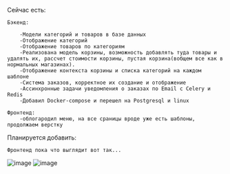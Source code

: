 Сейчас есть:

	Бэкенд:
	
		-Модели категорий и товаров в базе данных
		-Отображение категорий
		-Отображение товаров по категориям
		-Реализована модель корзины, возможность добавлять туда товары и удалять их, рассчет стоимости корзины, пустая корзина(вобщем все как в нормальных магазинах).
		-Отображение контекста корзины и списка категорий на каждом шаблоне
		-Система заказов, корректное их создание и отображение
		-Ассинхронные задачи уведомления о заказах по Email с Celery и Redis
		-Добавил Docker-compose и перешел на Postgresql и linux

	Фронтенд: 
		-облогародил меню, на все сраницы вроде уже есть шаблоны, продолжаем верстку
		
Планируется добавить:

	Фронтенд пока что выглядит вот так...
![image](https://user-images.githubusercontent.com/81432272/127314165-28850dea-d5f2-4b83-ae2f-043d3e396019.png)
![image](https://user-images.githubusercontent.com/81432272/127314301-8c9d7857-f074-4f56-8da6-e2e77d728edd.png)
